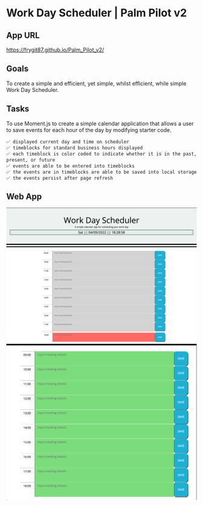 # **Work Day Scheduler | Palm Pilot v2**

## **App URL**

https://frygit87.github.io/Palm_Pilot_v2/

## **Goals**

To create a simple and efficient, yet simple, whilst efficient, while simple Work Day Scheduler.

## **Tasks**

To use Moment.js to create a simple calendar application that allows a user to save events for each hour of the day by modifying starter code.

    ✅ displayed current day and time on scheduler
    ✅ timeblocks for standard business hours displayed
    ✅ each timeblock is color coded to indicate whether it is in the past, present, or future
    ✅ events are able to be entered into timeblocks
    ✅ the events are in timeblocks are able to be saved into local storage
    ✅ the events persist after page refresh

## **Web App**

![Current Time Jumbotron](/img/Moment.png)
![Time Blocks - Past](/img/Past.png)
![Time Blocks - Current](/img/Current.png)
![Time Blocks - Future ](/img/Future.png)
